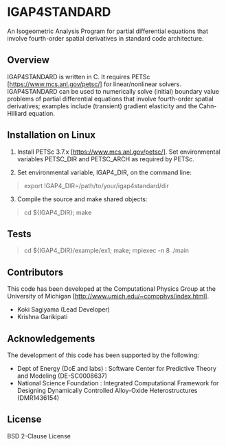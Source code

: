 # IGAP4STANDARD
An Isogeometric Analysis Program for partial differential equations that involve fourth-order spatial derivatives in standard code architecture.

## Overview
IGAP4STANDARD is written in C. It requires PETSc [https://www.mcs.anl.gov/petsc/] for linear/nonlinear solvers. 
IGAP4STANDARD can be used to numerically solve (initial) boundary value problems of partial differential equations that involve fourth-order spatial derivatives; examples include (transient) gradient elasticity and the Cahn-Hilliard equation. 

## Installation on Linux

1) Install PETSc 3.7.x [https://www.mcs.anl.gov/petsc/]. Set environmental variables PETSC_DIR and PETSC_ARCH as required by PETSc.

2) Set environmental variable, IGAP4_DIR, on the command line:
> export IGAP4_DIR=/path/to/your/igap4standard/dir

3) Compile the source and make shared objects:
> cd ${IGAP4_DIR}; make

## Tests

> cd ${IGAP4_DIR}/example/ex1; make; mpiexec -n 8 ./main

## Contributors

This code has been developed at the Computational Physics Group at the University of Michigan [http://www.umich.edu/~compphys/index.html].

- Koki Sagiyama (Lead Developer)
- Krishna Garikipati

## Acknowledgements

The development of this code has been supported by the following:

- Dept of Energy (DoE and labs) : Software Center for Predictive Theory and Modeling (DE-SC0008637) 
- National Science Foundation : Integrated Computational Framework for Designing Dynamically Controlled Alloy-Oxide Heterostructures (DMR1436154)

## License
BSD 2-Clause License
